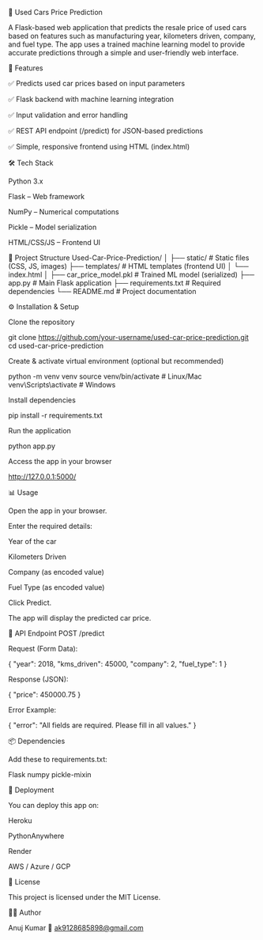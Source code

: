 🚗 Used Cars Price Prediction

A Flask-based web application that predicts the resale price of used cars based on features such as manufacturing year, kilometers driven, company, and fuel type. The app uses a trained machine learning model to provide accurate predictions through a simple and user-friendly web interface.

📌 Features

✅ Predicts used car prices based on input parameters

✅ Flask backend with machine learning integration

✅ Input validation and error handling

✅ REST API endpoint (/predict) for JSON-based predictions

✅ Simple, responsive frontend using HTML (index.html)

🛠️ Tech Stack

Python 3.x

Flask – Web framework

NumPy – Numerical computations

Pickle – Model serialization

HTML/CSS/JS – Frontend UI

📂 Project Structure
Used-Car-Price-Prediction/
│
├── static/                 # Static files (CSS, JS, images)
├── templates/              # HTML templates (frontend UI)
│   └── index.html
│
├── car_price_model.pkl     # Trained ML model (serialized)
├── app.py                  # Main Flask application
├── requirements.txt        # Required dependencies
└── README.md               # Project documentation

⚙️ Installation & Setup

Clone the repository

git clone https://github.com/your-username/used-car-price-prediction.git
cd used-car-price-prediction


Create & activate virtual environment (optional but recommended)

python -m venv venv
source venv/bin/activate      # Linux/Mac
venv\Scripts\activate         # Windows


Install dependencies

pip install -r requirements.txt


Run the application

python app.py


Access the app in your browser

http://127.0.0.1:5000/

📊 Usage

Open the app in your browser.

Enter the required details:

Year of the car

Kilometers Driven

Company (as encoded value)

Fuel Type (as encoded value)

Click Predict.

The app will display the predicted car price.

🔌 API Endpoint
POST /predict

Request (Form Data):

{
  "year": 2018,
  "kms_driven": 45000,
  "company": 2,
  "fuel_type": 1
}


Response (JSON):

{
  "price": 450000.75
}


Error Example:

{
  "error": "All fields are required. Please fill in all values."
}

📦 Dependencies

Add these to requirements.txt:

Flask
numpy
pickle-mixin

🚀 Deployment

You can deploy this app on:

Heroku

PythonAnywhere

Render

AWS / Azure / GCP

📜 License

This project is licensed under the MIT License.

👨‍💻 Author

Anuj Kumar
📧 ak9128685898@gmail.com
